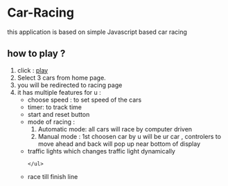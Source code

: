 # Car-Racing

this application is based on simple Javascript based car racing
## how to play ? 
 <ol>
  <li>click : <a href="https://shekhar17-sketch.github.io/Racing-cars/">play </a> </li>
  <li>Select 3 cars from home page.</li>
  <li>you will be redirected to racing page</li>
  <li>it has multiple features for u : 
    <ul>
    <li>choose speed : to set speed of the cars</li>
    <li>timer: to track time</li>
    <li>start and reset button</li>
    <li>mode of racing : 
      <ol>
        <li>Automatic mode: all cars will race by computer driven</li>
        <li>Manual mode : 1st choosen car by u will be ur car , controlers to move ahead and back will pop up near bottom of display </li>
      </ol> 
    </li>
    <li>traffic lights which changes traffic light dynamically</li>
      
    </ul>
  </li>
  <li>race till finish line </li>
</ol>

